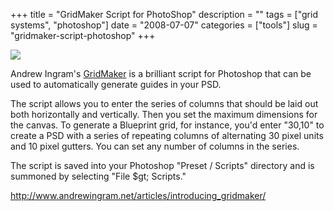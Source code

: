 +++
title = "GridMaker Script for PhotoShop"
description = ""
tags = ["grid systems", "photoshop"]
date = "2008-07-07"
categories = ["tools"]
slug = "gridmaker-script-photoshop"
+++


<div class="tool-screenshot mb1"><a href="http://www.andrewingram.net/articles/introducing_gridmaker/"><img id="bluga-thumbnail-2815" class="bluga-thumbnail custom" src="/media/bluga/
wt523181b06f887_custom.jpg"/></a></div><p>Andrew Ingram's <a href="http://www.andrewingram.net/articles/introducing_gridmaker/">GridMaker</a> is a brilliant script for Photoshop that can be used to automatically generate guides in your PSD. </p>
<p>The script allows you to enter the series of columns that should be laid out both horizontally and vertically. Then you set the maximum dimensions for the canvas. To generate a Blueprint grid, for instance, you'd enter "30,10" to create a PSD with a series of repeating columns of alternating 30 pixel units and 10 pixel gutters. You can set any number of columns in the series.</p>
<p>The script is saved into your Photoshop "Preset / Scripts" directory and is summoned by selecting "File $gt; Scripts." </p>
  
<p><a href="http://www.andrewingram.net/articles/introducing_gridmaker/">http://www.andrewingram.net/articles/introducing_gridmaker/</a></p>
      
